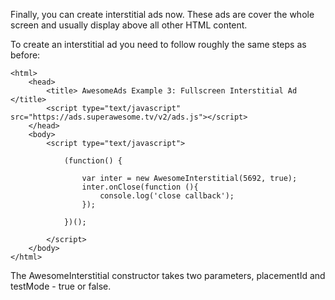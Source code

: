 Finally, you can create interstitial ads now. These ads are cover the whole screen and usually display above all other HTML content.

To create an interstitial ad you need to follow roughly the same steps as before:

```
<html>
    <head>
        <title> AwesomeAds Example 3: Fullscreen Interstitial Ad </title>
        <script type="text/javascript" src="https://ads.superawesome.tv/v2/ads.js"></script>
    </head>
    <body>
        <script type="text/javascript">

            (function() {

                var inter = new AwesomeInterstitial(5692, true);
                inter.onClose(function (){
                    console.log('close callback');
                });

            })();

        </script>
    </body>
</html>

```

The AwesomeInterstitial constructor takes two parameters, placementId and testMode - true or false.